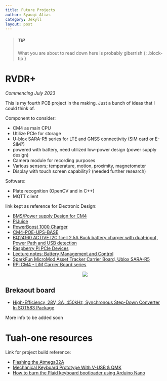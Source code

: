 ```yaml
---
title: Future Projects
author: Syauqi Alias
category: Jekyll
layout: post
---
```


> ##### TIP
>
> What you are about to read down here is probably giberrish 
{: .block-tip }

# RVDR+ 
*Commencing July 2023*

This is my fourth PCB project in the making. Just a bunch of ideas that I could think of. 

Component to consider: 

- CM4 as main CPU
- Utilize PCIe for storage
- U-blox SARA-R5 series for LTE and GNSS connectivity (SIM card or E-SIM?)
- powered with battery, need utilized low-power design (power supply design) 
- Camera module for recording purposes
- Various sensors; temperature, motion, proximity, magnetometer
- Display with touch screen capability? (needed further research)

Software:
- Plate recognition (OpenCV and in C++)
- MQTT client 

link kept as reference for Electronic Design: 
- [BMS/Power supply Design for CM4 ](https://forum.core-electronics.com.au/t/bms-power-supply-design-for-safely-powering-cm4-from-battery/9931/4)
- [PiJuice](https://github.com/PiSupply/PiJuice/tree/master)
- [PowerBoost 1000 Charger](https://www.adafruit.com/product/2465)
- [CM4-POE-UPS-BASE](https://www.waveshare.com/wiki/CM4-POE-UPS-BASE)
- [BQ24160
ACTIVE
I2C 1cell 2.5A Buck battery charger with dual-input, Power Path and USB detection](https://www.ti.com/product/BQ24160#tech-docs)
- [Raspberry Pi PCIe Devices](https://pipci.jeffgeerling.com/)
- [Lecture notes: Battery Management and Control](http://mocha-java.uccs.edu/ECE5720/index.html)
- [SparkFun MicroMod Asset Tracker Carrier Board, Ublox SARA-R5](https://www.sparkfun.com/products/17272)
- [RPi CM4 - LiM Carrier Board series](https://lim.loonix.ca/)

<p align="center">
  <img src="https://syauqi-alias.github.io/assets/rvdrblock.png" />
</p>

## Brekaout board

- [High-Efficiency, 28V, 3A, 450kHz, Synchronous Step-Down Converter In SOT583 Package](https://www.monolithicpower.com/en/mp2338.html)

More info to be added soon

# Tuah-one resources

Link for project build reference: 
- [Flashing the Atmega32A](https://github.com/qmk/qmk_firmware/blob/master/docs/isp_flashing_guide.md)
- [Mechanical Keyboard Prototype With V-USB & QMK](https://www.ghost7.com/mechanical-keyboard-prototype-with-v-usb-qmk/)
- [How to burn the Plaid keyboard bootloader using Arduino Nano](https://www.algorist.co.uk/post/how-to-burn-the-plaid-keyboard-bootloader-using-arduino-nano/)